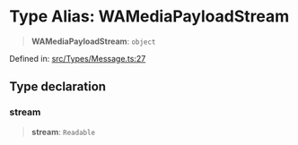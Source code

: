 # Type Alias: WAMediaPayloadStream

> **WAMediaPayloadStream**: `object`

Defined in: [src/Types/Message.ts:27](https://github.com/WhiskeySockets/Baileys/blob/2fdabb7f387029b680a2c5e056c7022c25b0f110/src/Types/Message.ts#L27)

## Type declaration

### stream

> **stream**: `Readable`
